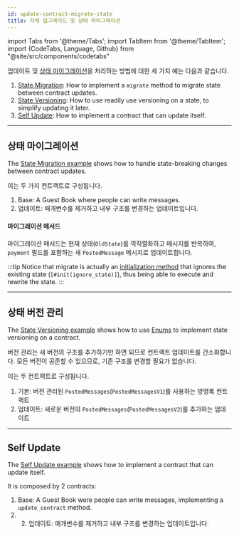 ```yaml
---
id: update-contract-migrate-state
title: 자체 업그레이드 및 상태 마이그레이션
---
```


import Tabs from '@theme/Tabs';
import TabItem from '@theme/TabItem';
import {CodeTabs, Language, Github} from "@site/src/components/codetabs"

업데이트 및 [상태 마이그레이션](../../2.develop/upgrade.md)을 처리하는 방법에 대한 세 가지 예는 다음과 같습니다.
1. [State Migration](https://github.com/near-examples/update-migrate-rust/tree/main/basic-updates): How to implement a `migrate` method to migrate state between contract updates.
2. [State Versioning](https://github.com/near-examples/update-migrate-rust/tree/main/enum-updates): How to use readily use versioning on a state, to simplify updating it later.
3. [Self Update](https://github.com/near-examples/update-migrate-rust/tree/main/self-updates): How to implement a contract that can update itself.

---

## 상태 마이그레이션
The [State Migration example](https://github.com/near-examples/update-migrate-rust/tree/main/basic-updates) shows how to handle state-breaking changes between contract updates.

이는 두 가지 컨트랙트로 구성됩니다.
1. Base: A Guest Book where people can write messages.
2. 업데이트: 매개변수를 제거하고 내부 구조를 변경하는 업데이트입니다.

<CodeTabs>
  <Language value="🦀 Rust" language="rust">
    <Github fname="migrate.rs"
            url="https://github.com/near-examples/update-migrate-rust/blob/main/basic-updates/update/src/migrate.rs"
            start="18" end="45" />
  </Language>
</CodeTabs>

#### 마이그레이션 메서드
마이그레이션 메서드는 현재 상태(`OldState`)를 역직렬화하고 메시지를 반복하여, `payment` 필드를 포함하는 새 `PostedMessage` 메시지로 업데이트합니다.

:::tip
Notice that migrate is actually an [initialization method](../../2.develop/contracts/anatomy.md#initialization-method) that ignores the existing state (`[#init(ignore_state)]`), thus being able to execute and rewrite the state.
:::

---

## 상태 버전 관리
The [State Versioning example](https://github.com/near-examples/update-migrate-rust/tree/main/enum-updates) shows how to use [Enums](https://doc.rust-lang.org/book/ch06-01-defining-an-enum.html) to implement state versioning on a contract.

버전 관리는 새 버전의 구조를 추가하기만 하면 되므로 컨트랙트 업데이트를 간소화합니다. 모든 버전이 공존할 수 있으므로, 기존 구조를 변경할 필요가 없습니다.

이는 두 컨트랙트로 구성됩니다.
1. 기본: 버전 관리된 `PostedMessages`(`PostedMessagesV1`)를 사용하는 방명록 컨트랙트
2. 업데이트: 새로운 버전의 `PostedMessages`(`PostedMessagesV2`)를 추가하는 업데이트

<CodeTabs>
  <Language value="🦀 Rust" language="rust">
    <Github fname="versioned_msg.rs"
            url="https://github.com/near-examples/update-migrate-rust/blob/main/enum-updates/update/src/versioned_msg.rs"
            start="18" end="36" />
  </Language>
</CodeTabs>

---

## Self Update
The [Self Update example](https://github.com/near-examples/update-migrate-rust/tree/main/self-updates) shows how to implement a contract that can update itself.

It is composed by 2 contracts:
1. Base: A Guest Book were people can write messages, implementing a `update_contract` method.
2. 2. 업데이트: 매개변수를 제거하고 내부 구조를 변경하는 업데이트입니다.

<CodeTabs>
  <Language value="🦀 Rust" language="rust">
    <Github fname="update.rs"
            url="https://github.com/near-examples/update-migrate-rust/blob/main/self-updates/base/src/update.rs"
            start="10" end="31" />
  </Language>
</CodeTabs>
